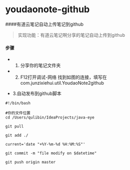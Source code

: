 # youdaonote-github
####有道云笔记自动上传笔记到github

> 实现功能：有道云笔记啊分享的笔记自动上传到github



#### 步骤
- 1. 分享你的笔记文件夹
- 2. F12打开调试-网络 找到如图的连接，填写在com.junzixiehui.util.YoudaoNote2github








- 3.自动发布到github脚本

 ```
 #!/bin/bash
 
 #你的文件位置
 cd /Users/qulibin/IdeaProjects/java-eye
  
 git pull
 
 git add ./
 
 current='date "+%Y-%m-%d %H:%M:%S"'
 
 git commit -m "file modify on $datetime"
 
 git push origin master
 
 ```